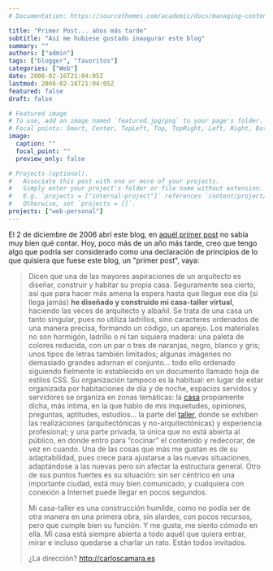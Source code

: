 ```yaml
---
# Documentation: https://sourcethemes.com/academic/docs/managing-content/

title: "Primer Post... años más tarde"
subtitle: "Así me hubiese gustado inaugurar este blog"
summary: ""
authors: ["admin"]
tags: ["blogger", "favoritos"]
categories: ["Web"]
date: 2008-02-16T21:04:05Z
lastmod: 2008-02-16T21:04:05Z
featured: false
draft: false

# Featured image
# To use, add an image named `featured.jpg/png` to your page's folder.
# Focal points: Smart, Center, TopLeft, Top, TopRight, Left, Right, BottomLeft, Bottom, BottomRight.
image:
  caption: ""
  focal_point: ""
  preview_only: false

# Projects (optional).
#   Associate this post with one or more of your projects.
#   Simply enter your project's folder or file name without extension.
#   E.g. `projects = ["internal-project"]` references `content/project/deep-learning/index.md`.
#   Otherwise, set `projects = []`.
projects: ["web-personal"]
---
```


El 2 de diciembre de 2006 abrí este blog, en [aquél primer post](/blog/2006/03/12/primer-post/) no sabía muy bien qué contar. Hoy, poco más de un año más tarde, creo que tengo algo que podría ser considerado como una declaración de principios de lo que quisiera que fuese este blog, un "primer post", vaya:

> Dicen que una de las mayores aspiraciones de un arquitecto es diseñar, construir y habitar su propia casa. Seguramente sea cierto, así que para hacer más amena la espera hasta que llegue ese día (si llega jamás) **he diseñado y construido mi casa-taller virtual**, haciendo las veces de arquitecto y albañil. Se trata de una casa un tanto singular, pues no utiliza ladrillos, sino caracteres ordenados de una manera precisa, formando un código, un aparejo. Los materiales no son hormigón, ladrillo o ni tan siquiera madera: una paleta de colores reducida, con un par o tres de naranjas, negro, blanco y gris; unos tipos de letras también limitados; algunas imágenes no demasiado grandes adornan el conjunto… todo ello ordenado siguiendo fielmente lo establecido en un documento llamado hoja de estilos CSS. Su organización tampoco es la habitual: en lugar de estar organizada por habitaciones de día y de noche, espacios servidos y servidores se organiza en zonas temáticas: la [casa](/post) propiamente dicha, más íntima, en la que hablo de mis inquietudes, opiniones, preguntas, aptitudes, estudios… la parte del [taller](/#projects), donde se exhiben las realizaciones (arquitectónicas y no-arquitectónicas) y experiencia profesional; y una parte privada, la única que no está abierta al público, en donde entro para “cocinar” el contenido y redecorar, de vez en cuando. Una de las cosas que más me gustan es de su adaptabilidad, pues crece para ajustarse a las nuevas situaciones, adaptándose a las nuevas pero sin afectar la estructura general. Otro de sus puntos fuertes es su situación: sin ser céntrico en una importante ciudad, está muy bien comunicado, y cualquiera con conexión a Internet puede llegar en pocos segundos.
>
>Mi casa-taller es una construcción humilde, como no podía ser de otra manera en una primera obra, sin alardes, con pocos recursos, pero que cumple bien su función. Y me gusta, me siento cómodo en ella.
>Mi casa está siempre abierta a todo aquél que quiera entrar, mirar e incluso quedarse a charlar un rato. Están todos invitados.
>
> ¿La dirección? http://carloscamara.es
